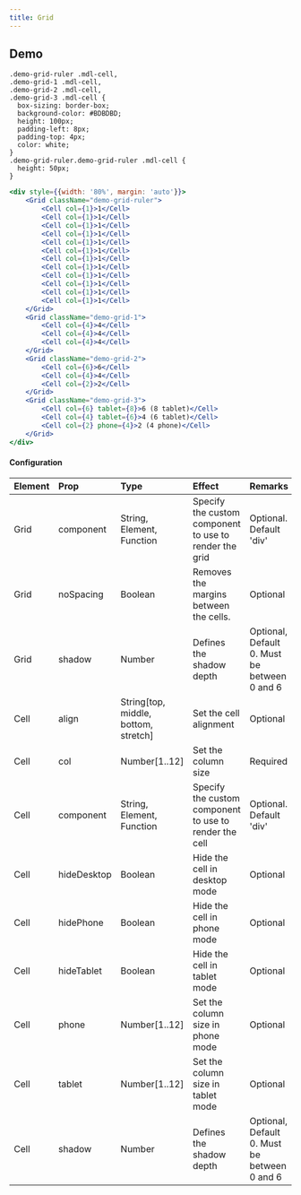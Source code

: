 ```yaml
---
title: Grid
---
```


## Demo

```css_demo
.demo-grid-ruler .mdl-cell,
.demo-grid-1 .mdl-cell,
.demo-grid-2 .mdl-cell,
.demo-grid-3 .mdl-cell {
  box-sizing: border-box;
  background-color: #BDBDBD;
  height: 100px;
  padding-left: 8px;
  padding-top: 4px;
  color: white;
}
.demo-grid-ruler.demo-grid-ruler .mdl-cell {
  height: 50px;
}
```
```jsx
<div style={{width: '80%', margin: 'auto'}}>
    <Grid className="demo-grid-ruler">
        <Cell col={1}>1</Cell>
        <Cell col={1}>1</Cell>
        <Cell col={1}>1</Cell>
        <Cell col={1}>1</Cell>
        <Cell col={1}>1</Cell>
        <Cell col={1}>1</Cell>
        <Cell col={1}>1</Cell>
        <Cell col={1}>1</Cell>
        <Cell col={1}>1</Cell>
        <Cell col={1}>1</Cell>
        <Cell col={1}>1</Cell>
        <Cell col={1}>1</Cell>
    </Grid>
    <Grid className="demo-grid-1">
        <Cell col={4}>4</Cell>
        <Cell col={4}>4</Cell>
        <Cell col={4}>4</Cell>
    </Grid>
    <Grid className="demo-grid-2">
        <Cell col={6}>6</Cell>
        <Cell col={4}>4</Cell>
        <Cell col={2}>2</Cell>
    </Grid>
    <Grid className="demo-grid-3">
        <Cell col={6} tablet={8}>6 (8 tablet)</Cell>
        <Cell col={4} tablet={6}>4 (6 tablet)</Cell>
        <Cell col={2} phone={4}>2 (4 phone)</Cell>
    </Grid>
</div>
```

#### Configuration

| Element   | Prop         | Type      | Effect       | Remarks      |
|:----------|:-------------|:----------|:-------------|:-------------|
| Grid      | component    | String,  Element,  Function   | Specify the custom component to use to render the grid | Optional. Default 'div' |
| Grid      | noSpacing    | Boolean    | Removes the margins between the cells. | Optional |
| Grid      | shadow       | Number    | Defines the shadow depth | Optional, Default 0. Must be between 0 and 6 |
| Cell      | align        | String[top, middle, bottom, stretch]    | Set the cell alignment | Optional |
| Cell      | col          | Number[1..12]    | Set the column size | Required |
| Cell      | component    | String,  Element,  Function   | Specify the custom component to use to render the cell | Optional. Default 'div' |
| Cell      | hideDesktop  | Boolean    | Hide the cell in desktop mode | Optional |
| Cell      | hidePhone    | Boolean    | Hide the cell in phone mode | Optional |
| Cell      | hideTablet   | Boolean    | Hide the cell in tablet mode | Optional |
| Cell      | phone        | Number[1..12]    | Set the column size in phone mode | Optional |
| Cell      | tablet       | Number[1..12]    | Set the column size in tablet mode | Optional |
| Cell      | shadow       | Number    | Defines the shadow depth | Optional, Default 0. Must be between 0 and 6 |

